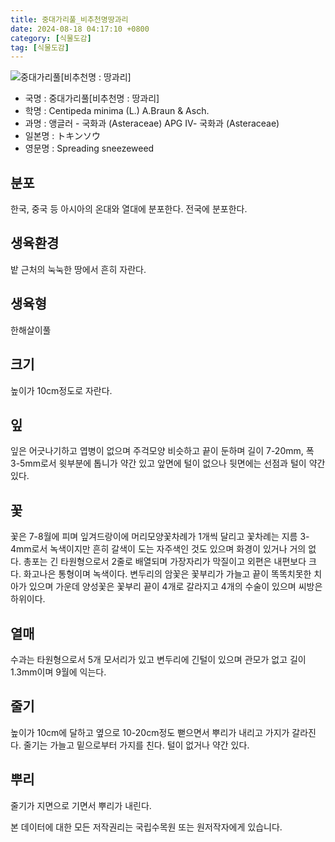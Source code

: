 ```yaml
---
title: 중대가리풀_비추천명땅과리
date: 2024-08-18 04:17:10 +0800
category: [식물도감]
tag: [식물도감]
---
```




![중대가리풀[비추천명 : 땅과리]](/fileUpload/plants/basic/Compositae/Centipeda/10306/1_th2.JPG)
- 국명 : 중대가리풀[비추천명 : 땅과리]
- 학명 : Centipeda minima (L.) A.Braun & Asch.
- 과명 : 앵글러 - 국화과 (Asteraceae) APG Ⅳ- 국화과 (Asteraceae)
- 일본명 : トキンソウ
- 영문명 : Spreading sneezeweed


## 분포
한국, 중국 등 아시아의 온대와 열대에 분포한다.전국에 분포한다.
## 생육환경
밭 근처의 눅눅한 땅에서 흔히 자란다.
## 생육형
한해살이풀
## 크기
높이가 10cm정도로 자란다.
## 잎
잎은 어긋나기하고 엽병이 없으며 주걱모양 비슷하고 끝이 둔하며 길이 7-20mm, 폭 3-5mm로서 윗부분에 톱니가 약간 있고 앞면에 털이 없으나 뒷면에는 선점과 털이 약간 있다.
## 꽃
꽃은 7-8월에 피며 잎겨드랑이에 머리모양꽃차례가 1개씩 달리고 꽃차례는 지름 3-4mm로서 녹색이지만 흔히 갈색이 도는 자주색인 것도 있으며 화경이 있거나 거의 없다. 총포는 긴 타원형으로서 2줄로 배열되며 가장자리가 막질이고 외편은 내편보다 크다. 화고나은 통형이며 녹색이다. 변두리의 암꽃은 꽃부리가 가늘고 끝이 똑똑치못한 치아가 있으며 가운데 양성꽃은 꽃부리 끝이 4개로 갈라지고 4개의 수술이 있으며 씨방은 하위이다.
## 열매
수과는 타원형으로서 5개 모서리가 있고 변두리에 긴털이 있으며 관모가 없고 길이 1.3mm이며 9월에 익는다.
## 줄기
높이가 10cm에 달하고 옆으로 10-20cm정도 뻗으면서 뿌리가 내리고 가지가 갈라진다. 줄기는 가늘고 밑으로부터 가지를 친다. 털이 없거나 약간 있다.
## 뿌리
줄기가 지면으로 기면서 뿌리가 내린다.






본 데이터에 대한 모든 저작권리는 국립수목원 또는 원저작자에게 있습니다.
